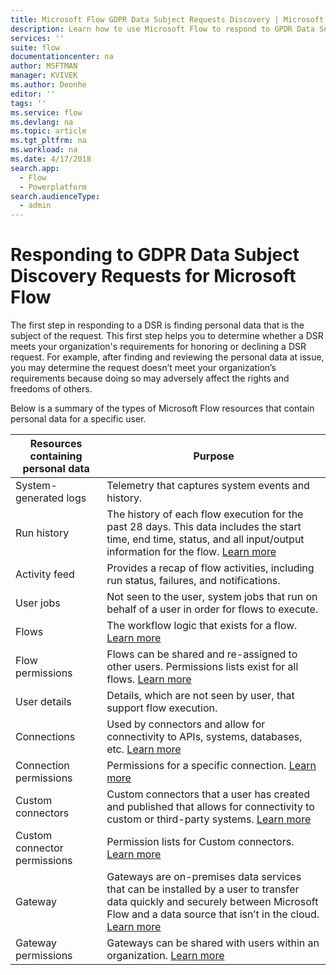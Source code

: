 ```yaml
---
title: Microsoft Flow GDPR Data Subject Requests Discovery | Microsoft Docs
description: Learn how to use Microsoft Flow to respond to GPDR Data Subject Discovery Requests.
services: ''
suite: flow
documentationcenter: na
author: MSFTMAN
manager: KVIVEK
ms.author: Deonhe
editor: ''
tags: ''
ms.service: flow
ms.devlang: na
ms.topic: article
ms.tgt_pltfrm: na
ms.workload: na
ms.date: 4/17/2018
search.app: 
  - Flow
  - Powerplatform
search.audienceType: 
  - admin
---
```

# Responding to GDPR Data Subject Discovery Requests for Microsoft Flow

The first step in responding to a DSR is finding personal data that is the subject of the request. This first step helps you to determine whether a DSR meets your organization's requirements for honoring or declining a DSR request. For example, after finding and reviewing the personal data at issue, you may determine the request doesn’t meet your organization’s requirements because doing so may adversely affect the rights and freedoms of others.

Below is a summary of the types of Microsoft Flow resources that contain personal data for a specific user.

|**Resources containing personal data**|**Purpose**|
|-----|-----|
|System-generated logs|Telemetry that captures system events and history.|
|Run history|The history of each flow execution for the past 28 days. This data includes the start time, end time, status, and all input/output information for the flow. [Learn more](https://flow.microsoft.com/blog/download-history-recurrence/)|
|Activity feed| Provides a recap of flow activities, including run status, failures, and notifications.|
|User jobs|Not seen to the user, system jobs that run on behalf of a user in order for flows to execute.|
|Flows|The workflow logic that exists for a flow. [Learn more](https://docs.microsoft.com/flow/get-started-logic-flow)|
|Flow permissions|Flows can be shared and re-assigned to other users. Permissions lists exist for all flows. [Learn more](https://docs.microsoft.com/flow/frequently-asked-questions#can-i-share-the-flows-i-create)|
|User details|Details, which are not seen by user, that support flow execution.|
|Connections|Used by connectors and allow for connectivity to APIs, systems, databases, etc. [Learn more](https://docs.microsoft.com/flow/add-manage-connections)|
|Connection permissions|Permissions for a specific connection. [Learn more](https://docs.microsoft.com/flow/add-manage-connections)|
|Custom connectors|Custom connectors that a user has created and published that allows for connectivity to custom or third-party systems. [Learn more](https://docs.microsoft.com/connectors/custom-connectors/)|
|Custom connector permissions|Permission lists for Custom connectors. [Learn more](https://docs.microsoft.com/connectors/custom-connectors/share)|
|Gateway|Gateways are on-premises data services that can be installed by a user to transfer data quickly and securely between Microsoft Flow and a data source that isn’t in the cloud. [Learn more](https://docs.microsoft.com/flow/gateway-manage)|
|Gateway permissions|Gateways can be shared with users within an organization. [Learn more](https://go.microsoft.com/fwlink/?linkid=872249)|
